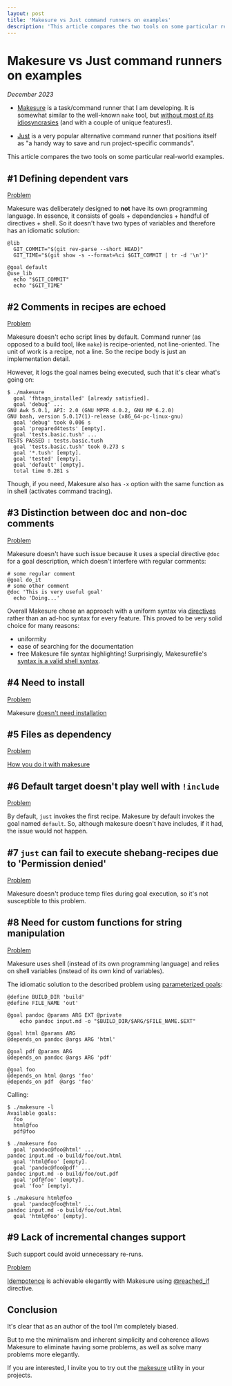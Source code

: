 ```yaml
---
layout: post
title: 'Makesure vs Just command runners on examples'
description: 'This article compares the two tools on some particular real-world examples'
---
```


# Makesure vs Just command runners on examples

_December 2023_

- [Makesure](https://github.com/xonixx/makesure) is a task/command runner that
I am developing. It is somewhat similar to the well-known `make` tool, but
[without most of its idiosyncrasies](makesure-vs-make.md) (and with a couple of unique features!).

- [Just](https://github.com/casey/just) is a very popular alternative command runner that positions itself as "a handy way to save and run project-specific commands".

This article compares the two tools on some particular real-world examples.

## #1 Defining dependent vars 

[Problem](https://github.com/casey/just/issues/1292)

Makesure was deliberately designed to **not** have its own programming language. In essence, it consists of goals + dependencies + handful of directives + shell. So it doesn't have two types of variables and therefore has an idiomatic solution:

```shell
@lib
  GIT_COMMIT="$(git rev-parse --short HEAD)"
  GIT_TIME="$(git show -s --format=%ci $GIT_COMMIT | tr -d '\n')"

@goal default
@use_lib
  echo "$GIT_COMMIT"
  echo "$GIT_TIME"
```

## #2 Comments in recipes are echoed

[Problem](https://github.com/casey/just/issues/1274)

Makesure doesn't echo script lines by default. Command runner (as opposed to a build tool, like `make`) is recipe-oriented, not line-oriented. The unit of work is a recipe, not a line. So the recipe body is just an implementation detail.

However, it logs the goal names being executed, such that it's clear what's going on:

```
$ ./makesure
  goal 'fhtagn_installed' [already satisfied].
  goal 'debug' ...
GNU Awk 5.0.1, API: 2.0 (GNU MPFR 4.0.2, GNU MP 6.2.0)
GNU bash, version 5.0.17(1)-release (x86_64-pc-linux-gnu)
  goal 'debug' took 0.006 s
  goal 'prepared4tests' [empty].
  goal 'tests.basic.tush' ...
TESTS PASSED : tests.basic.tush
  goal 'tests.basic.tush' took 0.273 s
  goal '*.tush' [empty].
  goal 'tested' [empty].
  goal 'default' [empty].
  total time 0.281 s
```

Though, if you need, Makesure also has `-x` option with the same function as in shell (activates command tracing).

## #3 Distinction between doc and non-doc comments

[Problem](https://github.com/casey/just/issues/1273)

Makesure doesn't have such issue because it uses a special directive `@doc` for a goal description, which doesn't interfere with regular comments:

```shell
# some regular comment
@goal do_it
# some other comment
@doc 'This is very useful goal'
  echo 'Doing...'
```

Overall Makesure chose an approach with a uniform syntax via [directives](https://github.com/xonixx/makesure#directives) rather than an ad-hoc syntax for every feature. This proved to be very solid choice for many reasons:
- uniformity
- ease of searching for the documentation
- free Makesure file syntax highlighting! Surprisingly, Makesurefile's [syntax is a valid shell syntax](https://github.com/xonixx/makesure/blob/aa4a32eae6178fd0c6a7f14e2f46142e099a8f97/Makesurefile).

## #4 Need to install

[Problem](https://github.com/casey/just/issues/429#issuecomment-1332682438)

Makesure [doesn't need installation](https://github.com/xonixx/makesure#installation)

## #5 Files as dependency

[Problem](https://github.com/casey/just/issues/867)

[How you do it with makesure](https://github.com/casey/just/issues/867#issuecomment-1344887900)

## #6 Default target doesn't play well with `!include`

[Problem](https://github.com/casey/just/issues/1557)

By default, `just` invokes the first recipe. Makesure by default invokes the goal named `default`. So, although makesure doesn't have includes, if it had, the issue would not happen.

## #7 `just` can fail to execute shebang-recipes due to 'Permission denied'

[Problem](https://github.com/casey/just/issues/1611)
                                                                         
Makesure doesn't produce temp files during goal execution, so it's not susceptible to this problem.

## #8 Need for custom functions for string manipulation

[Problem](...)
  
Makesure uses shell (instead of its own programming language) and relies on shell variables (instead of its own kind of variables).

The idiomatic solution to the described problem using [parameterized goals](https://maximullaris.com/parameterized_goals.html):

```shell
@define BUILD_DIR 'build'
@define FILE_NAME 'out'

@goal pandoc @params ARG EXT @private
    echo pandoc input.md -o "$BUILD_DIR/$ARG/$FILE_NAME.$EXT"

@goal html @params ARG
@depends_on pandoc @args ARG 'html'

@goal pdf @params ARG
@depends_on pandoc @args ARG 'pdf'

@goal foo
@depends_on html @args 'foo'
@depends_on pdf  @args 'foo'
```

Calling:
```
$ ./makesure -l
Available goals:
  foo
  html@foo
  pdf@foo

$ ./makesure foo
  goal 'pandoc@foo@html' ...
pandoc input.md -o build/foo/out.html
  goal 'html@foo' [empty].
  goal 'pandoc@foo@pdf' ...
pandoc input.md -o build/foo/out.pdf
  goal 'pdf@foo' [empty].
  goal 'foo' [empty].

$ ./makesure html@foo
  goal 'pandoc@foo@html' ...
pandoc input.md -o build/foo/out.html
  goal 'html@foo' [empty].

```

## #9 Lack of incremental changes support

Such support could avoid unnecessary re-runs.

[Problem](https://github.com/casey/just/issues/424)

[Idempotence](https://arslan.io/2019/07/03/how-to-write-idempotent-bash-scripts/) is achievable elegantly with Makesure using [@reached_if](https://github.com/xonixx/makesure#reached_if) directive.

## Conclusion

It's clear that as an author of the tool I'm completely biased. 

But to me the minimalism and inherent simplicity and coherence allows Makesure to eliminate having some problems, as well as solve many problems more elegantly.

If you are interested, I invite you to try out the [makesure](https://github.com/xonixx/makesure) utility in your projects.
